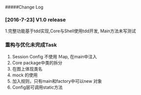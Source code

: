 #####Change Log

### [2016-7-23] V1.0 release
1.完整功能基于tdd实现,Core与Shell使用tdd开发, Main方法未写测试

### 重构与优化未完成Task

1. Session Config 不使用 Ｍap, 在main中注入
2. Core package中类的拆分
3. 在图上体现类名
4. mock 的使用
5. 加入规则，只有main和factory中可以new 对象
6. Config层可调用static方法